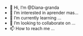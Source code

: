 - 👋 Hi, I’m @Diana-granda
- 👀 I’m interested in aprender mas...
- 🌱 I’m currently learning ...
- 💞️ I’m looking to collaborate on ...
- 📫 How to reach me ...

<!---
Diana-granda/Diana-granda is a ✨ special ✨ repository because its `README.md` (this file) appears on your GitHub profile.
You can click the Preview link to take a look at your changes.
--->
